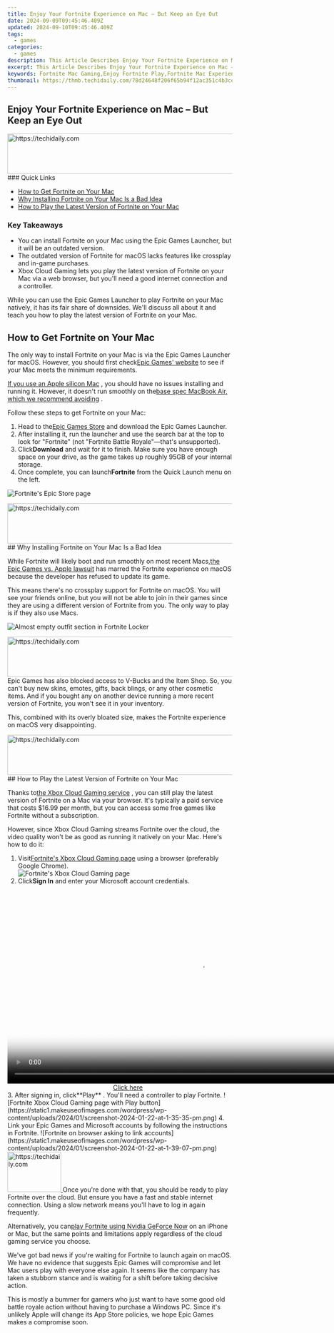```yaml
---
title: Enjoy Your Fortnite Experience on Mac – But Keep an Eye Out
date: 2024-09-09T09:45:46.409Z
updated: 2024-09-10T09:45:46.409Z
tags:
  - games
categories:
  - games
description: This Article Describes Enjoy Your Fortnite Experience on Mac – But Keep an Eye Out
excerpt: This Article Describes Enjoy Your Fortnite Experience on Mac – But Keep an Eye Out
keywords: Fortnite Mac Gaming,Enjoy Fortnite Play,Fortnite Mac Experience,Mac Gaming Tips,Watch Fortnite on Mac,Optimize Mac Gameplay,Secure Fortnite on Mac
thumbnail: https://thmb.techidaily.com/78d24648f206f65b94f12ac351c4b3ce727b02ece4c292665e0f6b95fb5f60be.jpg
---
```


## Enjoy Your Fortnite Experience on Mac – But Keep an Eye Out

<!-- affiliate ads begin -->
<a href="https://wigfever.sjv.io/c/5597632/2014859/22899" target="_top" id="2014859">
  <img src="//a.impactradius-go.com/display-ad/22899-2014859" border="0" alt="https://techidaily.com" width="728" height="90"/>
</a>
<img height="0" width="0" src="https://wigfever.sjv.io/i/5597632/2014859/22899" style="position:absolute;visibility:hidden;" border="0" />
<!-- affiliate ads end -->
### Quick Links

* [How to Get Fortnite on Your Mac](#how-to-get-fortnite-on-your-mac)
* [Why Installing Fortnite on Your Mac Is a Bad Idea](#why-installing-fortnite-on-your-mac-is-a-bad-idea)
* [How to Play the Latest Version of Fortnite on Your Mac](#how-to-play-the-latest-version-of-fortnite-on-your-mac)

### Key Takeaways

* You can install Fortnite on your Mac using the Epic Games Launcher, but it will be an outdated version.
* The outdated version of Fortnite for macOS lacks features like crossplay and in-game purchases.
* Xbox Cloud Gaming lets you play the latest version of Fortnite on your Mac via a web browser, but you'll need a good internet connection and a controller.

 While you can use the Epic Games Launcher to play Fortnite on your Mac natively, it has its fair share of downsides. We'll discuss all about it and teach you how to play the latest version of Fortnite on your Mac.

## How to Get Fortnite on Your Mac

 The only way to install Fortnite on your Mac is via the Epic Games Launcher for macOS. However, you should first check[Epic Games' website](https://www.epicgames.com/help/en-US/fortnite-c5719335176219/technical-support-c5719372265755/what-are-the-system-requirements-for-fortnite-on-pc-and-mac-a5720377103003) to see if your Mac meets the minimum requirements.

[If you use an Apple silicon Mac](https://www.makeuseof.com/how-to-find-out-if-your-mac-uses-intel-or-apple-silicon/) , you should have no issues installing and running it. However, it doesn't run smoothly on the[base spec MacBook Air, which we recommend avoiding](https://www.makeuseof.com/reasons-not-to-buy-base-model-m2-macbook-air/) .

Follow these steps to get Fortnite on your Mac:

1. Head to the[Epic Games Store](https://store.epicgames.com/en-US/download) and download the Epic Games Launcher.
2. After installing it, run the launcher and use the search bar at the top to look for "Fortnite" (not "Fortnite Battle Royale"—that's unsupported).
3. Click**Download** and wait for it to finish. Make sure you have enough space on your drive, as the game takes up roughly 95GB of your internal storage.
4. Once complete, you can launch**Fortnite** from the Quick Launch menu on the left.

![Fortnite's Epic Store page](https://static1.makeuseofimages.com/wordpress/wp-content/uploads/2023/05/fortnite-s-epic-store-page.jpeg)

<!-- affiliate ads begin -->
<a href="https://review-au.sjv.io/c/5597632/2098702/14409" target="_top" id="2098702">
  <img src="//a.impactradius-go.com/display-ad/14409-2098702" border="0" alt="https://techidaily.com" width="728" height="90"/>
</a>
<img height="0" width="0" src="https://review-au.sjv.io/i/5597632/2098702/14409" style="position:absolute;visibility:hidden;" border="0" />
<!-- affiliate ads end -->
## Why Installing Fortnite on Your Mac Is a Bad Idea

 While Fortnite will likely boot and run smoothly on most recent Macs,[the Epic Games vs. Apple lawsuit](https://www.makeuseof.com/epic-games-apple-lawsuit-explained/) has marred the Fortnite experience on macOS because the developer has refused to update its game.

 This means there's no crossplay support for Fortnite on macOS. You will see your friends online, but you will not be able to join in their games since they are using a different version of Fortnite from you. The only way to play is if they also use Macs.

![Almost empty outfit section in Fortnite Locker](https://static1.makeuseofimages.com/wordpress/wp-content/uploads/2023/05/almost-empty-outfit-section-in-fortnite-locker.jpeg)

<!-- affiliate ads begin -->
<a href="https://appsumo.8odi.net/c/5597632/2118324/7443" target="_top" id="2118324">
  <img src="//a.impactradius-go.com/display-ad/7443-2118324" border="0" alt="https://techidaily.com" width="600" height="90"/>
</a>
<img height="0" width="0" src="https://appsumo.8odi.net/i/5597632/2118324/7443" style="position:absolute;visibility:hidden;" border="0" />
<!-- affiliate ads end -->
 Epic Games has also blocked access to V-Bucks and the Item Shop. So, you can't buy new skins, emotes, gifts, back blings, or any other cosmetic items. And if you bought any on another device running a more recent version of Fortnite, you won't see it in your inventory.

 This, combined with its overly bloated size, makes the Fortnite experience on macOS very disappointing.

<!-- affiliate ads begin -->
<a href="https://ephamedtechinc.pxf.io/c/5597632/2137208/26400" target="_top" id="2137208">
  <img src="//a.impactradius-go.com/display-ad/26400-2137208" border="0" alt="https://techidaily.com" width="728" height="90"/>
</a>
<img height="0" width="0" src="https://ephamedtechinc.pxf.io/i/5597632/2137208/26400" style="position:absolute;visibility:hidden;" border="0" />
<!-- affiliate ads end -->
## How to Play the Latest Version of Fortnite on Your Mac

 Thanks to[the Xbox Cloud Gaming service](https://www.makeuseof.com/what-is-xbox-cloud-gaming-how-does-it-work/) , you can still play the latest version of Fortnite on a Mac via your browser. It's typically a paid service that costs $16.99 per month, but you can access some free games like Fortnite without a subscription.

 However, since Xbox Cloud Gaming streams Fortnite over the cloud, the video quality won't be as good as running it natively on your Mac. Here's how to do it:

1. Visit[Fortnite's Xbox Cloud Gaming page](https://www.xbox.com/en-US/play/games/fortnite/BT5P2X999VH2) using a browser (preferably Google Chrome).  
![Fortnite's Xbox Cloud Gaming page](https://static1.makeuseofimages.com/wordpress/wp-content/uploads/2024/01/screenshot-2024-01-22-at-1-32-25-pm.png)
2. Click**Sign In** and enter your Microsoft account credentials.
<!-- affiliate ads begin -->
<span id="1424531">
					<video width="864" height="NaN" style="cursor:pointer"
           poster="//a.impactradius-go.com/display-clicktoplayimage/1424531.png"
           onclick="if(!this.playClicked){this.play();this.setAttribute('controls',true);this.playClicked=true;}">
	   <source src="//a.impactradius-go.com/display-ad/16446-1424531">
	   <img src="//a.impactradius-go.com/display-clicktoplayimage/1424531.png" style="border: none; height: 100%; width: 100%; object-fit: contain">
	</video>
	<div style="width:540px;text-align:center"><a href="javascript:window.open(decodeURIComponent('https%3A%2F%2Flaganoo.pxf.io%2Fc%2F5597632%2F1424531%2F16446'), '_blank');void(0);">Click here</a></div>
</span>
<img height="0" width="0" src="https://imp.pxf.io/i/5597632/1424531/16446" style="position:absolute;visibility:hidden;" border="0" />
<!-- affiliate ads end -->
3. After signing in, click**Play** ​​​​​​. You'll need a controller to play Fortnite.  
![Fortnite Xbox Cloud Gaming page with Play button](https://static1.makeuseofimages.com/wordpress/wp-content/uploads/2024/01/screenshot-2024-01-22-at-1-35-35-pm.png)
4. Link your Epic Games and Microsoft accounts by following the instructions in Fortnite.  
![Fortnite on browser asking to link accounts](https://static1.makeuseofimages.com/wordpress/wp-content/uploads/2024/01/screenshot-2024-01-22-at-1-39-07-pm.png)

<!-- affiliate ads begin -->
<a href="https://aligracehair.sjv.io/c/5597632/2135349/19272" target="_top" id="2135349">
  <img src="//a.impactradius-go.com/display-ad/19272-2135349" border="0" alt="https://techidaily.com" width="120" height="90"/>
</a>
<img height="0" width="0" src="https://aligracehair.sjv.io/i/5597632/2135349/19272" style="position:absolute;visibility:hidden;" border="0" />
<!-- affiliate ads end -->
 Once you're done with that, you should be ready to play Fortnite over the cloud. But ensure you have a fast and stable internet connection. Using a slow network means you'll have to log in again frequently.

 Alternatively, you can[play Fortnite using Nvidia GeForce Now](https://www.makeuseof.com/how-to-play-fortnite-on-iphone/) on an iPhone or Mac, but the same points and limitations apply regardless of the cloud gaming service you choose.

 We've got bad news if you're waiting for Fortnite to launch again on macOS. We have no evidence that suggests Epic Games will compromise and let Mac users play with everyone else again. It seems like the company has taken a stubborn stance and is waiting for a shift before taking decisive action.

 This is mostly a bummer for gamers who just want to have some good old battle royale action without having to purchase a Windows PC. Since it's unlikely Apple will change its App Store policies, we hope Epic Games makes a compromise soon.


<ins class="adsbygoogle"
     style="display:block"
     data-ad-format="autorelaxed"
     data-ad-client="ca-pub-7571918770474297"
     data-ad-slot="1223367746"></ins>



<ins class="adsbygoogle"
     style="display:block"
     data-ad-client="ca-pub-7571918770474297"
     data-ad-slot="8358498916"
     data-ad-format="auto"
     data-full-width-responsive="true"></ins>


